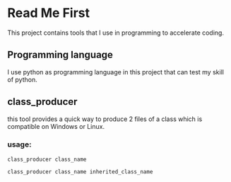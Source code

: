 # Read Me First

This project contains tools that I use in programming to accelerate coding.

## Programming language

I use python as programming language in this project that can test my skill of python.

## class_producer

this tool provides a quick way to produce 2 files of a class which is compatible on Windows or Linux.

### usage:

```shell
class_producer class_name

class_producer class_name inherited_class_name
```


